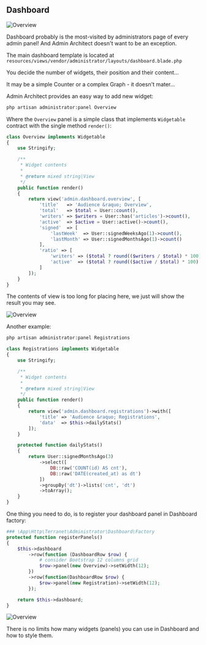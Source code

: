 ## Dashboard

![Overview](http://docs.adminarchitect.com/images/dashboard/dashboard.jpg)

Dashboard probably is the most-visited by administrators page of every admin panel! 
And Admin Architect doesn't want to be an exception.

The main dashboard template is located at `resources/views/vendor/administrator/layouts/dashboard.blade.php`

You decide the number of widgets, their position and their content...

It may be a simple Counter or a complex Graph - it doesn't mater...

Admin Architect provides an easy way to add new widget:

```bash
php artisan administrator:panel Overview
```

Where the `Overview` panel is a simple class that implements `Widgetable` contract with the single method `render()`:

```php
class Overview implements Widgetable
{
    use Stringify;

    /**
     * Widget contents
     *
     * @return mixed string|View
     */
    public function render()
    {
        return view('admin.dashboard.overview', [
            'title'   => 'Audience &raquo; Overview',
            'total'   => $total = User::count(),
            'writers' => $writers = User::has('articles')->count(),
            'active'  => $active = User::active()->count(),
            'signed'  => [
                'lastWeek'  => User::signedWeeksAgo(1)->count(),
                'lastMonth' => User::signedMonthsAgo(1)->count()
            ],
            'ratio' => [
                'writers' => ($total ? round(($writers / $total) * 100) : 0),
                'active'  => ($total ? round(($active / $total) * 100) : 0),
            ]
        ]);
    }
}
```

The contents of view is too long for placing here, we just will show the result you may see.

![Overview](http://docs.adminarchitect.com/images/dashboard/overview.jpg)

Another example:

```bash
php artisan administrator:panel Registrations
```

```php
class Registrations implements Widgetable
{
    use Stringify;

    /**
     * Widget contents
     *
     * @return mixed string|View
     */
    public function render()
    {
        return view('admin.dashboard.registrations')->with([
            'title' => 'Audience &raquo; Registrations',
            'data'  => $this->dailyStats()
        ]);
    }

    protected function dailyStats()
    {
        return User::signedMonthsAgo(3)
            ->select([
				DB::raw('COUNT(id) AS cnt'),
				DB::raw('DATE(created_at) as dt')
			])
            ->groupBy('dt')->lists('cnt', 'dt')
            ->toArray();
    }
}
```

One thing you need to do, is to register your dashboard panel in Dashboard factory:

```php
### \App\Http\Terranet\Administrator\Dashboard\Factory
protected function registerPanels()
{
    $this->dashboard
        ->row(function (DashboardRow $row) {
        	# consider Bootstrap 12 columns grid
        	$row->panel(new Overview)->setWidth(12);
        })
        ->row(function(DashboardRow $row) {
            $row->panel(new Registration)->setWidth(12);
        });

    return $this->dashboard;
}
```

![Overview](http://docs.adminarchitect.com/images/dashboard/registrations.jpg)

There is no limits how many widgets (panels) you can use in Dashboard and how to style them.